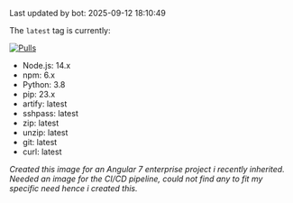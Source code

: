 Last updated by bot: 2025-09-12 18:10:49

The `latest` tag is currently:


[![Pulls](https://img.shields.io/docker/pulls/unkn0wn876/python3.8-nodejs14.svg?style=flat-square)](https://hub.docker.com/r/unkn0wn876/python3.8-nodejs14/)

<ul>
<li>Node.js: 14.x</li> 
<li>npm: 6.x</li>
<li>Python: 3.8</li>
<li>pip: 23.x</li>
<li>artify: latest</li>
<li>sshpass: latest</li>
<li>zip: latest</li>
<li>unzip: latest</li>
<li>git: latest</li>
<li>curl: latest</li>
</ul>
<i>Created this image for an Angular 7 enterprise project i recently inherited. Needed an image for the CI/CD pipeline, could not find any to fit my specific need hence i created this.</i>
